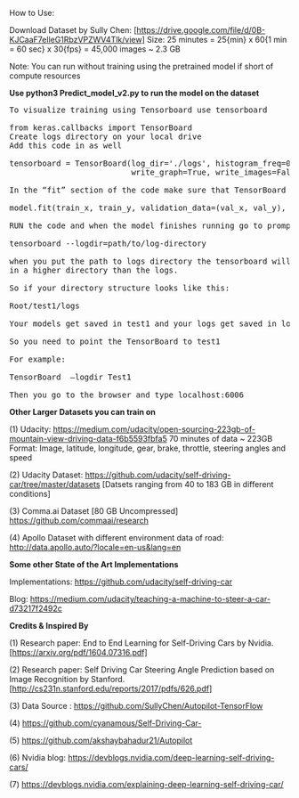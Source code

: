 How to Use:

Download Dataset by Sully Chen: [https://drive.google.com/file/d/0B-KJCaaF7elleG1RbzVPZWV4Tlk/view] Size: 25 minutes = 25{min} x 60{1 min = 60 sec} x 30{fps} = 45,000 images ~ 2.3 GB

Note: You can run without training using the pretrained model if short of compute resources

<b>Use python3 Predict_model_v2.py to run the model on the dataset</b>


<pre>
To visualize training using Tensorboard use tensorboard 

from keras.callbacks import TensorBoard
Create logs directory on your local drive
Add this code in as well

tensorboard = TensorBoard(log_dir='./logs', histogram_freq=0,
                          write_graph=True, write_images=False)

In the “fit” section of the code make sure that TensorBoard is called
  
model.fit(train_x, train_y, validation_data=(val_x, val_y), epochs=10, batch_size=32,callbacks=[tensorboard])

RUN the code and when the model finishes running go to prompt and put

tensorboard --logdir=path/to/log-directory

when you put the path to logs directory the tensorboard will not work. The tensor model is actually saved 
in a higher directory than the logs.

So if your directory structure looks like this:

Root/test1/logs

Your models get saved in test1 and your logs get saved in logs.

So you need to point the TensorBoard to test1

For example:

TensorBoard  —logdir Test1

Then you go to the browser and type localhost:6006
</pre>

<b>
Other Larger Datasets you can train on
</b>

(1) Udacity: https://medium.com/udacity/open-sourcing-223gb-of-mountain-view-driving-data-f6b5593fbfa5
70 minutes of data ~ 223GB
Format: Image, latitude, longitude, gear, brake, throttle, steering angles and speed

(2) Udacity Dataset: https://github.com/udacity/self-driving-car/tree/master/datasets [Datsets ranging from 40 to 183 GB in different conditions]

(3) Comma.ai Dataset [80 GB Uncompressed] https://github.com/commaai/research

(4) Apollo Dataset with different environment data of road: http://data.apollo.auto/?locale=en-us&lang=en

<b>
Some other State of the Art Implementations
  
</b>

Implementations: https://github.com/udacity/self-driving-car

Blog: https://medium.com/udacity/teaching-a-machine-to-steer-a-car-d73217f2492c

<b>
Credits & Inspired By
  
</b>

(1) Research paper: End to End Learning for Self-Driving Cars by Nvidia. [https://arxiv.org/pdf/1604.07316.pdf]

(2) Research paper: Self Driving Car Steering Angle Prediction based on Image Recognition by Stanford. [http://cs231n.stanford.edu/reports/2017/pdfs/626.pdf]

(3) Data Source : https://github.com/SullyChen/Autopilot-TensorFlow

(4) https://github.com/cyanamous/Self-Driving-Car-

(5) https://github.com/akshaybahadur21/Autopilot

(6) Nvidia blog: https://devblogs.nvidia.com/deep-learning-self-driving-cars/ 

(7) https://devblogs.nvidia.com/explaining-deep-learning-self-driving-car/
